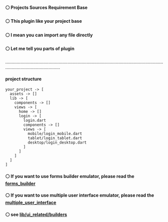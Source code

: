 #### ⚪ Projects Sources Requirement Base


#### ⚪ This plugin like your project base
#### ⚪ I mean you can import any file directly


#### ⚪ Let me tell you parts of plugin


.......................................................................................................................................................................


#### project structure
    your_project -> [
      assets -> []
      lib -> [
        components -> []
        views -> [
          home -> []
          login -> [
            login.dart
            components -> []
            views -> [
              mobile/login_mobile.dart
              tablet/login_tablet.dart
              desktop/login_desktop.dart
            ]
          ]
        ]
      ]
    ]


#### ⚪ If you want to use forms builder emulator, please read the [forms_builder](https://github.com/plugcreator2002/psr_base/blob/main/lib/plugin_emulators/forms_builder/README.md)


#### ⚪ If you want to use multiple user interface emulator, please read the [multiple_user_interface](https://github.com/plugcreator2002/psr_base/blob/main/lib/plugin_emulators/multiple_user_interface/README.md)


#### ⚪ see [lib/ui_related/builders](https://github.com/plugcreator2002/psr_base/tree/main/lib/ui_related/builders)
